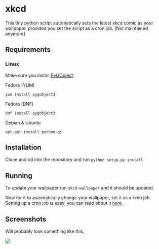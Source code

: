 # xkcd

This tiny python script automatically sets the latest xkcd comic as your wallpaper,
provided you set the script as a cron job. [Not maintained anymore]

## Requirements

### Linux

Make sure you install [PyGObject](https://wiki.gnome.org/Projects/PyGObject):

Fedora (YUM)
```
yum install pygobject3
```

Fedora (DNF)
```
dnf install pygobject3
```

Debian & Ubuntu
```
apt-get install python-gi
```

## Installation

Clone and cd into the repository and run `python setup.py install`

## Running

To update your wallpaper run `xkcd-wallpaper` and it should be updated.

Now for it to automatically change your wallpaper, set it as a cron job. Setting up a cron job is easy,
you can read about it [here](http://benr75.com/pages/using_crontab_mac_os_x_unix_linux).

## Screenshots

Will probably look something like this,

![](http://i66.tinypic.com/35a3tbs.jpg)
